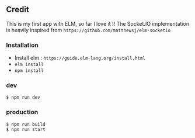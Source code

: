 ## Credit
This is my first app with ELM, so far I love it !!
The Socket.IO implementation is heavily inspired from `https://github.com/matthewsj/elm-socketio`

### Installation

* Install elm : `https://guide.elm-lang.org/install.html`
* `elm install`
* `npm install`

### dev
```
$ npm run dev
```

### production
```
$ npm run build
$ npm run start
```
